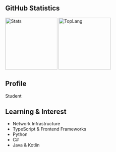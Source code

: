## GitHub Statistics
<img alt="Stats" height="165px"
     src="https://github-readme-stats.vercel.app/api?username=quadseed&show_icons=true&count_private=true&theme=slateorange&include_all_commits=true" />
     <img alt="TopLang" height="165px"
          src="https://github-readme-stats.vercel.app/api/top-langs/?username=quadseed&layout=compact&theme=slateorange" />

## Profile
 Student

## Learning & Interest
- Network Infrastructure
- TypeScript & Frontend Frameworks
- Python
- C#
- Java & Kotlin
